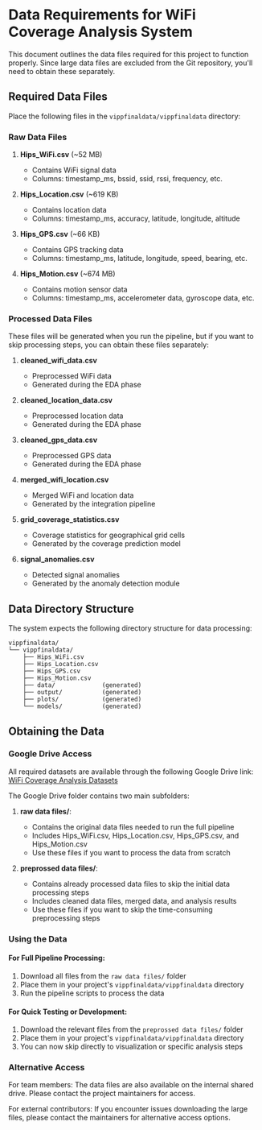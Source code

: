 # Data Requirements for WiFi Coverage Analysis System

This document outlines the data files required for this project to function properly. Since large data files are excluded from the Git repository, you'll need to obtain these separately.

## Required Data Files

Place the following files in the `vippfinaldata/vippfinaldata` directory:

### Raw Data Files

1. **Hips_WiFi.csv** (~52 MB)
   - Contains WiFi signal data
   - Columns: timestamp_ms, bssid, ssid, rssi, frequency, etc.

2. **Hips_Location.csv** (~619 KB)
   - Contains location data
   - Columns: timestamp_ms, accuracy, latitude, longitude, altitude

3. **Hips_GPS.csv** (~66 KB)
   - Contains GPS tracking data
   - Columns: timestamp_ms, latitude, longitude, speed, bearing, etc.

4. **Hips_Motion.csv** (~674 MB)
   - Contains motion sensor data
   - Columns: timestamp_ms, accelerometer data, gyroscope data, etc.

### Processed Data Files

These files will be generated when you run the pipeline, but if you want to skip processing steps, you can obtain these files separately:

1. **cleaned_wifi_data.csv**
   - Preprocessed WiFi data
   - Generated during the EDA phase

2. **cleaned_location_data.csv**
   - Preprocessed location data
   - Generated during the EDA phase

3. **cleaned_gps_data.csv**
   - Preprocessed GPS data
   - Generated during the EDA phase

4. **merged_wifi_location.csv**
   - Merged WiFi and location data
   - Generated by the integration pipeline

5. **grid_coverage_statistics.csv**
   - Coverage statistics for geographical grid cells
   - Generated by the coverage prediction model

6. **signal_anomalies.csv**
   - Detected signal anomalies
   - Generated by the anomaly detection module

## Data Directory Structure

The system expects the following directory structure for data processing:

```
vippfinaldata/
└── vippfinaldata/
    ├── Hips_WiFi.csv
    ├── Hips_Location.csv
    ├── Hips_GPS.csv
    ├── Hips_Motion.csv
    ├── data/             (generated)
    ├── output/           (generated)
    ├── plots/            (generated)
    └── models/           (generated)
```

## Obtaining the Data

### Google Drive Access

All required datasets are available through the following Google Drive link:
[WiFi Coverage Analysis Datasets](https://drive.google.com/drive/folders/1vQKn8IW6T640FIpk4j7a_UAGNGtwFIMI?usp=sharing)

The Google Drive folder contains two main subfolders:

1. **raw data files/**: 
   - Contains the original data files needed to run the full pipeline
   - Includes Hips_WiFi.csv, Hips_Location.csv, Hips_GPS.csv, and Hips_Motion.csv
   - Use these files if you want to process the data from scratch

2. **preprossed data files/**: 
   - Contains already processed data files to skip the initial data processing steps
   - Includes cleaned data files, merged data, and analysis results
   - Use these files if you want to skip the time-consuming preprocessing steps

### Using the Data

#### For Full Pipeline Processing:
1. Download all files from the `raw data files/` folder
2. Place them in your project's `vippfinaldata/vippfinaldata` directory
3. Run the pipeline scripts to process the data

#### For Quick Testing or Development:
1. Download the relevant files from the `preprossed data files/` folder
2. Place them in your project's `vippfinaldata/vippfinaldata` directory
3. You can now skip directly to visualization or specific analysis steps

### Alternative Access

For team members: The data files are also available on the internal shared drive. Please contact the project maintainers for access.

For external contributors: If you encounter issues downloading the large files, please contact the maintainers for alternative access options. 